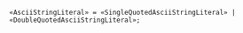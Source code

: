 <!-- This file is generated automatically by infrastructure scripts. Please don't edit by hand. -->

```{ .ebnf .slang-ebnf #AsciiStringLiteral }
«AsciiStringLiteral» = «SingleQuotedAsciiStringLiteral» | «DoubleQuotedAsciiStringLiteral»;
```
